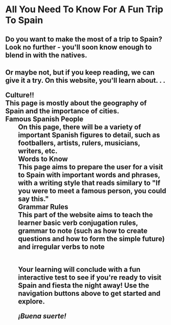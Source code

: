 <html lang="en">

   <h1> All You Need To Know For A Fun Trip To Spain </h1>
<h2> Do you want to make the most of a trip to Spain? Look no further - you'll soon know enough to blend in with the natives. <h2>  

<p> Or maybe not, but if you keep reading, we can give it a try. On this website, you'll learn about. . . </p>


   <div id="table"> Culture!! </div>
   <div id="words">This page is mostly about the geography of Spain and the importance of cities. </div>
   
   <div id="table"> Famous Spanish People </div>
   <dd>On this page, there will be a variety of important Spanish figures to detail, such as footballers, artists, rulers, musicians, writers, etc. </div>
   
   <div id="table"> Words to Know </div>
   <div id="words">This page aims to prepare the user for a visit to Spain with important words and phrases, with a writing style that reads similary to "If you were to meet a famous person, you could say this." </div>
   
   <div id="table"> Grammar Rules </div>
   <div id="words"> This part of the website aims to teach the learner basic verb conjugation rules, grammar to note (such as how to create questions and how to form the simple future) and irregular verbs to note </div>
   
<br>  

<p> Your learning will conclude with a fun interactive test to see if you're ready to visit Spain and fiesta the night away! Use the navigation buttons above to get started and explore. </p>

<div> <i> ¡Buena suerte! </i> </div>


